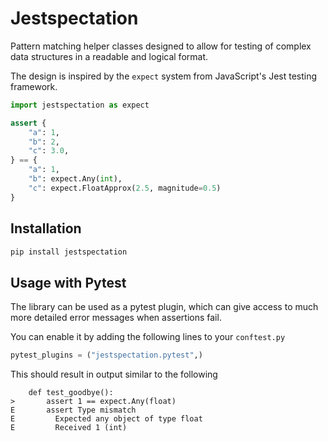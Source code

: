 # Jestspectation

Pattern matching helper classes designed to allow for testing of complex data
structures in a readable and logical format.

The design is inspired by the `expect` system from JavaScript's Jest testing
framework.

```py
import jestspectation as expect

assert {
    "a": 1,
    "b": 2,
    "c": 3.0,
} == {
    "a": 1,
    "b": expect.Any(int),
    "c": expect.FloatApprox(2.5, magnitude=0.5)
}
```

## Installation

```sh
pip install jestspectation
```

## Usage with Pytest

The library can be used as a pytest plugin, which can give access to much more
detailed error messages when assertions fail.

You can enable it by adding the following lines to your `conftest.py`

```py
pytest_plugins = ("jestspectation.pytest",)
```

This should result in output similar to the following

```
    def test_goodbye():
>       assert 1 == expect.Any(float)
E       assert Type mismatch
E         Expected any object of type float
E         Received 1 (int)
```

